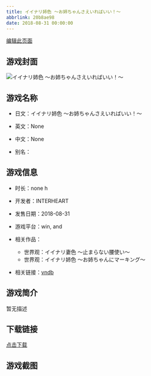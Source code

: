 ```yaml
---
title: イイナリ姉色 ～お姉ちゃんさえいればいい！～
abbrlink: 20b8ae98
date: 2018-08-31 00:00:00
---
```

[编辑此页面](https://github.com/ACG-3/ADV3-source/blob/main/source/_posts/games/%E3%82%A4%E3%82%A4%E3%83%8A%E3%83%AA%E5%A7%89%E8%89%B2%20%EF%BD%9E%E3%81%8A%E5%A7%89%E3%81%A1%E3%82%83%E3%82%93%E3%81%95%E3%81%88%E3%81%84%E3%82%8C%E3%81%B0%E3%81%84%E3%81%84%EF%BC%81%EF%BD%9E.md)

## 游戏封面

![イイナリ姉色 ～お姉ちゃんさえいればいい！～](https://pan.timero.xyz/d/onedrive/img_lib_001/%E3%82%A4%E3%82%A4%E3%83%8A%E3%83%AA%E5%A7%89%E8%89%B2%20%EF%BD%9E%E3%81%8A%E5%A7%89%E3%81%A1%E3%82%83%E3%82%93%E3%81%95%E3%81%88%E3%81%84%E3%82%8C%E3%81%B0%E3%81%84%E3%81%84%EF%BC%81%EF%BD%9E_cover.avif)


## 游戏名称

- 日文：イイナリ姉色 ～お姉ちゃんさえいればいい！～
- 英文：None
- 中文：None

- 别名：


## 游戏信息

- 时长：none h
- 开发者：INTERHEART
- 发售日期：2018-08-31
- 游戏平台：win, and
- 相关作品：
   - 世界观：イイナリ妻色 ～止まらない腰使い～
   - 世界观：イイナリ姉色 ～お姉ちゃんにマーキング～

- 相关链接：[vndb](https://vndb.org/v23033)


## 游戏简介

暂无描述


## 下载链接

[点击下载](https://pan.timero.xyz/onedrive/adv_lib_001/%E3%82%A4%E3%82%A4%E3%83%8A%E3%83%AA%E5%A7%89%E8%89%B2%20%EF%BD%9E%E3%81%8A%E5%A7%89%E3%81%A1%E3%82%83%E3%82%93%E3%81%95%E3%81%88%E3%81%84%E3%82%8C%E3%81%B0%E3%81%84%E3%81%84%EF%BC%81%EF%BD%9E)


## 游戏截图


